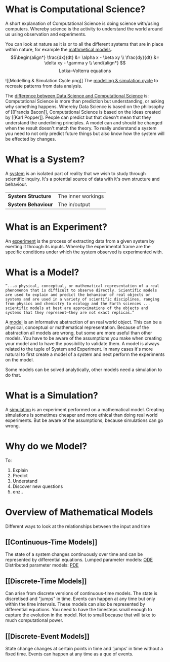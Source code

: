 # What is Computational Science?
A short explanation of Computational Science is doing science with/using computers.
Whereby science is the activity to understand the world around us using observation and experiments.

You can look at nature as it is or to all the different systems that are in place within nature, for example the [mathmetical models](Mathematical%20Model.md).
$$\begin{align*}
\frac{dx}{dt} &= \alpha x - \beta xy \\
\frac{dy}{dt} &= \delta xy - \gamma y \\
\end{align*}
$$
$$\text{Lotka–Volterra equations}$$

![[Modelling & Simulation Cycle.png]]
The [modelling & simulation cycle](Modelling%20&%20Simulation%20Cycle.md) to recreate patterns from data analysis. 

The [difference between Data Science and Computational Science](Computational%20Science%20VS%20Data%20Science) is: Computational Science is more than prediction but  understanding, or asking why something happens.
Whereby Data Science is based on the philosophy of [[Francis Bacon]], Computational Science is based on the ideas created by [[Karl Popper]].
People can predict but that doesn't mean that they understand the underlining principles.
A model can and should be changed when the result doesn't match the theory.
To really understand a system you need to not only predict future things but also know how the system will be effected by changes.

# What is a System?
A [system](System) is an isolated part of reality that we wish to study through scientific inquiry. It's a potential source of data with it's own structure and behaviour.

|                      |                    |
| -------------------- | ------------------ |
| **System Structure** | The inner workings |
| **System Behaviour** | The in/output      |

# What is an Experiment?
An [experiment](Experiment) is the process of extracting data from a given system by exerting it through its inputs. Whereby the experimental frame are the specific conditions under which the system observed is experimented with.
# What is a Model?
	“...a physical, conceptual, or mathematical representation of a real phenomenon that is difficult to observe directly. Scientific models are used to explain and predict the behaviour of real objects or systems and are used in a variety of scientific disciplines, ranging from physics and chemistry to ecology and the Earth sciences ... scientific models at best are approximations of the objects and systems that they represent—they are not exact replicas.”

A [model](Model) is an informative abstraction of an real world object. This can be a physical, conceptual or mathematical representation.
Because of the abstraction all models are wrong, but some are more useful than other models.
You have to be aware of the assumptions you make when creating your model and to have the possibility to validate them.
A model is always related to the tuple of System and Experiment.
In many cases it's more natural to first create a model of a system and next perform the experiments on the model.

Some models can be solved analytically, other models need a simulation to do that.
# What is a Simulation?
A [simulation](Simulation) is an experiment performed on a mathematical model.
Creating simulations is sometimes cheaper and more ethical than doing real world experiments. 
But be aware of the assumptions, because simulations can go wrong.
# Why do we Model?
To:
1. Explain
2. Predict
3. Understand
4. Discover new questions
5. enz..
# Overview of Mathematical Models
Different ways to look at the relationships between the input and time
## [[Continuous-Time Models]]
The state of a system changes continuously over time and can be represented by differential equations.
Lumped parameter models: [ODE](Ordinary%20Differential%20Equation)
Distributed parameter models: [PDE](Partial%20Differential%20Equation)
## [[Discrete-Time Models]]
Can arise from discrete versions of continuous-time models. The state is discretised and "jumps" in time. Events can happen at any time but only within the time intervals. These models can also be represented by differential equations.
You need to have the timesteps small enough to capture the evolution in the model. Not to small because that will take to much computational power.
## [[Discrete-Event Models]]
State change changes at certain points in time and ‘jumps’ in time without a fixed time. 
Events can happen at any time as a que of events.